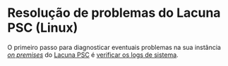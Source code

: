 ﻿# Resolução de problemas do Lacuna PSC (Linux)

O primeiro passo para diagnosticar eventuais problemas na sua instância [*on premises*](index.md) do [Lacuna PSC](../index.md)
é [verificar os logs de sistema](check-logs.md).
